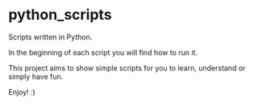 # python_scripts
Scripts written in Python.

In the beginning of each script you will find how to run it.

This project aims to show simple scripts for you to learn, understand or simply have fun.

Enjoy! :)
